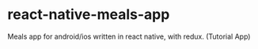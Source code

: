 # react-native-meals-app
Meals app for android/ios written in react native, with redux. (Tutorial App)
